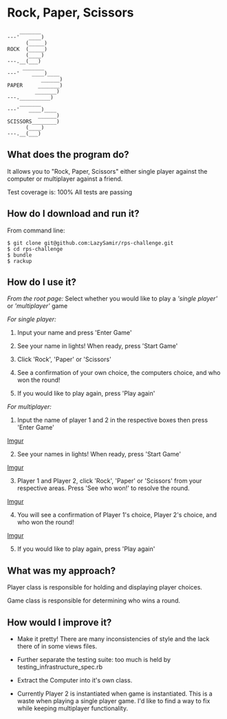 # Rock, Paper, Scissors

```
    _______
---'   ____)
      (_____)
ROCK  (_____)   
      (____)
---.__(___)
     _______
---'    ____)____
           ______)
PAPER     _______)    
         _______)
---.__________)
    _______
---'   ____)____
          ______)
SCISSORS________)
      (____)
---.__(___)
```

## What does the program do?

It allows you to "Rock, Paper, Scissors" either single player against the computer or multiplayer against a friend.

 Test coverage is: 100%
 All tests are passing

## How do I download and run it?

From command line:
```
$ git clone git@github.com:LazySamir/rps-challenge.git
$ cd rps-challenge
$ bundle
$ rackup
```
## How do I use it?

*From the root page:*
  Select whether you would like to play a *'single player'* or *'multiplayer'* game

_*For single player:*_

1. Input your name and press 'Enter Game'

2. See your name in lights! When ready, press 'Start Game'

3. Click 'Rock', 'Paper' or 'Scissors'

4. See a confirmation of your own choice, the computers choice, and who won the round!

5. If you would like to play again, press 'Play again'

_*For multiplayer:*_

1. Input the name of player 1 and 2 in the respective boxes then press 'Enter Game'

[Imgur](https://i.imgur.com/KyNSnKP.png)

2. See your names in lights! When ready, press 'Start Game'

[Imgur](https://i.imgur.com/Keauq9V.png)

3. Player 1 and Player 2, click 'Rock', 'Paper' or 'Scissors' from your respective areas. Press 'See who won!' to resolve the round.

[Imgur](https://i.imgur.com/S4KpJo3.png)

4. You will see a confirmation of Player 1's choice, Player 2's choice, and who won the round!

[Imgur](https://i.imgur.com/16HVQ8M.png)

5. If you would like to play again, press 'Play again'


## What was my approach?

Player class is responsible for holding and displaying player choices.

Game class is responsible for determining who wins a round.


## How would I improve it?

- Make it pretty! There are many inconsistencies of style and the lack there of in some views files.

- Further separate the testing suite: too much is held by testing_infrastructure_spec.rb

- Extract the Computer into it's own class.

- Currently Player 2 is instantiated when game is instantiated. This is a waste when playing a single player game. I'd like to find a way to fix while keeping multiplayer functionality.
